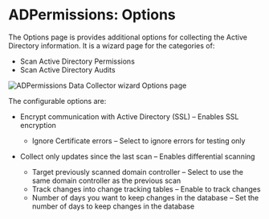 # ADPermissions: Options

The Options page is provides additional options for collecting the Active Directory information. It is a wizard page for the categories of:

- Scan Active Directory Permissions
- Scan Active Directory Audits

![ADPermissions Data Collector wizard Options page](/img/product_docs/accessanalyzer/accessanalyzer/enterpriseauditor/install/application/options.png)

The configurable options are:

- Encrypt communication with Active Directory (SSL) – Enables SSL encryption

  - Ignore Certificate errors – Select to ignore errors for testing only
- Collect only updates since the last scan – Enables differential scanning

  - Target previously scanned domain controller – Select to use the same domain controller as the previous scan
  - Track changes into change tracking tables – Enable to track changes
  - Number of days you want to keep changes in the database – Set the number of days to keep changes in the database
